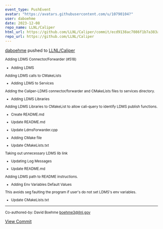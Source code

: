 ```yaml
---
event_type: PushEvent
avatar: "https://avatars.githubusercontent.com/u/10790104?"
user: daboehme
date: 2023-12-08
repo_name: LLNL/Caliper
html_url: https://github.com/LLNL/Caliper/commit/ecd9138ac7086f1b7a383ad53bfe91095c6babd7
repo_url: https://github.com/LLNL/Caliper
---
```


<a href='https://github.com/daboehme' target='_blank'>daboehme</a> pushed to <a href='https://github.com/LLNL/Caliper' target='_blank'>LLNL/Caliper</a>

<small>Adding LDMS Connector/Forwarder (#518)

* Adding LDMS

Adding LDMS calls to CMakeLists

* Adding LDMS to Services

Adding the Caliper-LDMS connector/forwarder and CMakeLists files to services directory.

* Adding LDMS Libraries

Adding LDMS Libraries to CMakeList to allow cali-query to identify LDMS publish functions.

* Create README.md

* Update README.md

* Update LdmsForwarder.cpp

* Adding CMake file

* Update CMakeLists.txt

Taking out unnecessary LDMS lib link

* Updating Log Messages

* Update README.md

Adding LDMS path to README instructions.

* Adding Env Variables Default Values

This avoids seg faulting the program if user's do not set LDMS's env variables.

* Update CMakeLists.txt

---------

Co-authored-by: David Boehme <boehme3@llnl.gov></small>

<a href='https://github.com/LLNL/Caliper/commit/ecd9138ac7086f1b7a383ad53bfe91095c6babd7' target='_blank'>View Commit</a>